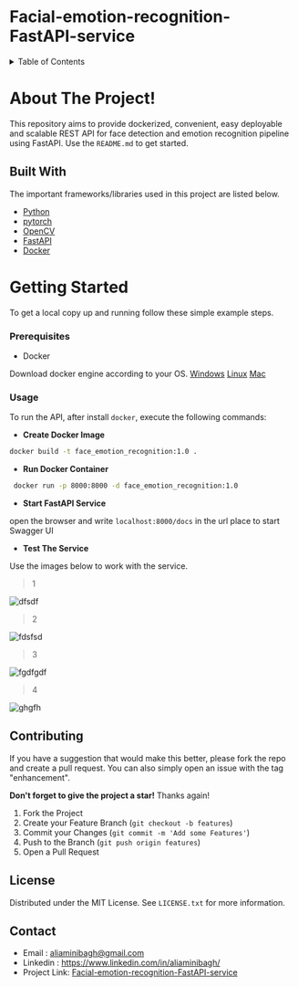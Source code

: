 # Facial-emotion-recognition-FastAPI-service

<!-- TABLE OF CONTENTS -->
<details>
  <summary >Table of Contents</summary>
  <ol>
    <li>
      <a href="#about-the-project">About The Project</a>
      <ul>
        <li><a href="#built-with">Built With</a></li>
      </ul>
    </li>
    <li>
      <a href="#getting-started">Getting Started</a>
      <ul>
        <li><a href="#prerequisites">Prerequisites</a></li>
        <li><a href="#usage">usage</a></li>
      </ul>
    </li>
    <li><a href="#contributing">Contributing</a></li>
    <li><a href="#license">License</a></li>
    <li><a href="#contact">Contact</a></li>
  </ol>
</details>

# About The Project!

This repository aims to provide dockerized, convenient, easy deployable and scalable REST API for face detection and emotion recognition pipeline using FastAPI.
Use the `README.md` to get started.

## Built With
The important frameworks/libraries used in this project are listed below.

* [Python](python.org/)
* [pytorch](https://pytorch.org/)
* [OpenCV](https://opencv.org/)
* [FastAPI](https://fastapi.tiangolo.com/)
* [Docker](https://www.docker.com/)

<!-- GETTING STARTED -->
# Getting Started
To get a local copy up and running follow these simple example steps.
### Prerequisites
* Docker

 Download docker engine according to your OS. [Windows](https://desktop.docker.com/win/main/amd64/Docker%20Desktop%20Installer.exe?utm_source=docker&utm_medium=webreferral&utm_campaign=dd-smartbutton&utm_location=header) [Linux](https://hub.docker.com/search?offering=community&operating_system=linux&q=&type=edition) [Mac](https://hub.docker.com/editions/community/docker-ce-desktop-mac?utm_source=docker&utm_medium=webreferral&utm_campaign=dd-smartbutton&utm_location=header)

### Usage

To run the API,  after install `docker`, execute the following commands:

 - **Create Docker Image**
  ```sh
  docker build -t face_emotion_recognition:1.0 .
  ```
- **Run Docker Container**
 ```sh
  docker run -p 8000:8000 -d face_emotion_recognition:1.0 
  ```
- **Start FastAPI Service**

open the browser and write `localhost:8000/docs` in the url place to start Swagger UI
- **Test The Service**

Use the images below to work with the service.
> 1

![dfsdf](https://user-images.githubusercontent.com/59368585/149534920-6e297cee-589f-4143-aac5-4f9ae84b66ef.JPG)
> 2

![fdsfsd](https://user-images.githubusercontent.com/59368585/149534955-72340878-216f-4139-8f71-986a17c6ccea.JPG)
> 3

![fgdfgdf](https://user-images.githubusercontent.com/59368585/149534969-c5da0570-9038-4dce-b650-ccd79e451739.JPG)
> 4

![ghgfh](https://user-images.githubusercontent.com/59368585/149534988-44f7d78f-e344-4db7-9947-66e36080aada.JPG)


<!-- CONTRIBUTING -->
## Contributing
If you have a suggestion that would make this better, please fork the repo and create a pull request. You can also simply open an issue with the tag "enhancement".

**Don't forget to give the project a star!** Thanks again!

1. Fork the Project
2. Create your Feature Branch (`git checkout -b features`)
3. Commit your Changes (`git commit -m 'Add some Features'`)
4. Push to the Branch (`git push origin features`)
5. Open a Pull Request


## License

Distributed under the MIT License. See `LICENSE.txt` for more information.


<!-- CONTACT -->
## Contact

- Email : aliaminibagh@gmail.com
- Linkedin : https://www.linkedin.com/in/aliaminibagh/
- Project Link: [Facial-emotion-recognition-FastAPI-service](https://github.com/aliaminibagh/Facial-emotion-recognition-FastAPI-service)
